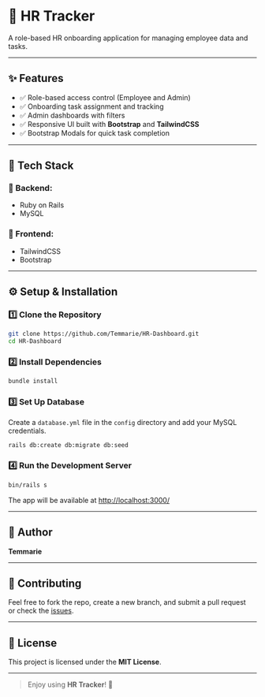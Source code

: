 # 💼 HR Tracker

A role-based HR onboarding application for managing employee data and tasks.

---

## ✨ Features

- ✅ Role-based access control (Employee and Admin)
- ✅ Onboarding task assignment and tracking
- ✅ Admin dashboards with filters
- ✅ Responsive UI built with **Bootstrap** and **TailwindCSS**
- ✅ Bootstrap Modals for quick task completion

---

## 🧰 Tech Stack

### 🔧 Backend:

- Ruby on Rails
- MySQL

### 🎨 Frontend:

- TailwindCSS
- Bootstrap

---

## ⚙️ Setup & Installation

### 1️⃣ Clone the Repository

```bash
git clone https://github.com/Temmarie/HR-Dashboard.git
cd HR-Dashboard
```

### 2️⃣ Install Dependencies

```bash
bundle install
```

### 3️⃣ Set Up Database

Create a `database.yml` file in the `config` directory and add your MySQL credentials.

```bash
rails db:create db:migrate db:seed
```

### 4️⃣ Run the Development Server

```bash
bin/rails s
```

The app will be available at [http://localhost:3000/](http://localhost:3000/)

---

## 👤 Author

**Temmarie**

---

## 🤝 Contributing

Feel free to fork the repo, create a new branch, and submit a pull request  
or check the [issues](https://github.com/Temmarie/HR-Dashboard/issues).

---

## 📄 License

This project is licensed under the **MIT License**.

---

> Enjoy using **HR Tracker**! 🚀

```

```

